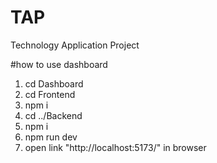 # TAP
Technology Application Project

#how to use dashboard
1. cd Dashboard
2. cd Frontend
3. npm i
4. cd ../Backend
5. npm i
6. npm run dev
7. open link "http://localhost:5173/" in browser
